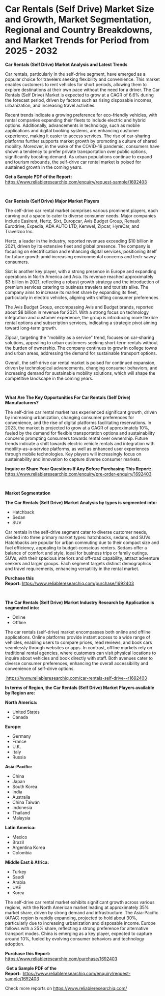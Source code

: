 <p><h1>Car Rentals (Self Drive) Market Size and Growth, Market Segmentation, Regional and Country Breakdowns, and Market Trends for Period from 2025 -  2032</h1></p><p><strong>Car Rentals (Self Drive) Market Analysis and Latest Trends</strong></p>
<p><p>Car rentals, particularly in the self-drive segment, have emerged as a popular choice for travelers seeking flexibility and convenience. This market enables customers to rent vehicles for short periods, allowing them to explore destinations at their own pace without the need for a driver. The Car Rentals (Self Drive) Market is expected to grow at a CAGR of 6.6% during the forecast period, driven by factors such as rising disposable incomes, urbanization, and increasing travel activities.</p><p>Recent trends indicate a growing preference for eco-friendly vehicles, with rental companies expanding their fleets to include electric and hybrid options. Additionally, advancements in technology, such as mobile applications and digital booking systems, are enhancing customer experience, making it easier to access services. The rise of car-sharing platforms further supports market growth by promoting a culture of shared mobility. Moreover, in the wake of the COVID-19 pandemic, consumers have shown a tendency to prefer private transportation over public options, significantly boosting demand. As urban populations continue to expand and tourism rebounds, the self-drive car rental market is poised for sustained growth in the coming years.</p></p>
<p><strong>Get a Sample PDF of the Report:&nbsp;</strong> <a href="https://www.reliableresearchiq.com/enquiry/request-sample/1692403?utm_campaign=3461&utm_medium=2&utm_source=Github&utm_content=ia&utm_term=27032025&utm_id=car-rentals-self-drive">https://www.reliableresearchiq.com/enquiry/request-sample/1692403</a></p>
<p>&nbsp;</p>
<p><strong>Car Rentals (Self Drive) Major Market Players</strong></p>
<p><p>The self-drive car rental market comprises various prominent players, each carving out a space to cater to diverse consumer needs. Major companies include Easirent, Hertz, Sixt, Europcar, Avis Budget Group, Renault Eurodrive, Expedia, ADA AUTO LTD, Kemwel, Zipcar, HyreCar, and Travelzoo Inc.</p><p>Hertz, a leader in the industry, reported revenues exceeding $10 billion in 2021, driven by its extensive fleet and global presence. The company is focusing on electrification and enhancing digital services, positioning itself for future growth amid increasing environmental concerns and tech-savvy consumers.</p><p>Sixt is another key player, with a strong presence in Europe and expanding operations in North America and Asia. Its revenue reached approximately $3 billion in 2021, reflecting a robust growth strategy and the introduction of premium services catering to business travelers and tourists alike. The company aims to increase its market share by expanding its fleet, particularly in electric vehicles, aligning with shifting consumer preferences.</p><p>The Avis Budget Group, encompassing Avis and Budget brands, reported about $8 billion in revenue for 2021. With a strong focus on technology integration and customer experience, the group is introducing more flexible rental options and subscription services, indicating a strategic pivot aiming toward long-term growth.</p><p>Zipcar, targeting the "mobility as a service" trend, focuses on car-sharing solutions, appealing to urban customers seeking short-term rentals without the burden of ownership. The company continues to grow in college towns and urban areas, addressing the demand for sustainable transport options.</p><p>Overall, the self-drive car rental market is poised for continued expansion, driven by technological advancements, changing consumer behaviors, and increasing demand for sustainable mobility solutions, which will shape the competitive landscape in the coming years.</p></p>
<p>&nbsp;</p>
<p><strong>What Are The Key Opportunities For Car Rentals (Self Drive) Manufacturers?</strong></p>
<p><p>The self-drive car rental market has experienced significant growth, driven by increasing urbanization, changing consumer preferences for convenience, and the rise of digital platforms facilitating reservations. In 2023, the market is projected to grow at a CAGR of approximately 10%, fueled by the demand for flexible transportation options and sustainability concerns prompting consumers towards rental over ownership. Future trends indicate a shift towards electric vehicle rentals and integration with mobility-as-a-service platforms, as well as enhanced user experiences through mobile technologies. Key players will increasingly focus on sustainability and innovation to capture diverse consumer markets.</p></p>
<p><strong>Inquire or Share Your Questions If Any Before Purchasing This Report:</strong> <a href="https://www.reliableresearchiq.com/enquiry/pre-order-enquiry/1692403?utm_campaign=3461&utm_medium=2&utm_source=Github&utm_content=ia&utm_term=27032025&utm_id=car-rentals-self-drive">https://www.reliableresearchiq.com/enquiry/pre-order-enquiry/1692403</a></p>
<p>&nbsp;</p>
<p><strong>Market Segmentation</strong></p>
<p><strong>The Car Rentals (Self Drive) Market Analysis by types is segmented into:</strong></p>
<p><ul><li>Hatchback</li><li>Sedan</li><li>SUV</li></ul></p>
<p><p>Car rentals in the self-drive segment cater to diverse customer needs, divided into three primary market types: hatchbacks, sedans, and SUVs. Hatchbacks are popular for urban commuting due to their compact size and fuel efficiency, appealing to budget-conscious renters. Sedans offer a balance of comfort and style, ideal for business trips or family outings. SUVs, with their spacious interiors and off-road capability, attract adventure seekers and larger groups. Each segment targets distinct demographics and travel requirements, enhancing versatility in the rental market.</p></p>
<p><strong>Purchase this Report:&nbsp;</strong><a href="https://www.reliableresearchiq.com/purchase/1692403?utm_campaign=3461&utm_medium=2&utm_source=Github&utm_content=ia&utm_term=27032025&utm_id=car-rentals-self-drive">https://www.reliableresearchiq.com/purchase/1692403</a></p>
<p>&nbsp;</p>
<p><strong>The Car Rentals (Self Drive) Market Industry Research by Application is segmented into:</strong></p>
<p><ul><li>Online</li><li>Offline</li></ul></p>
<p><p>The car rentals (self-drive) market encompasses both online and offline applications. Online platforms provide instant access to a wide range of vehicles, enabling users to compare prices, read reviews, and book cars seamlessly through websites or apps. In contrast, offline markets rely on traditional rental agencies, where customers can visit physical locations to inquire about vehicles and book directly with staff. Both avenues cater to diverse consumer preferences, enhancing the overall accessibility and convenience of self-drive options.</p></p>
<p><a href="https://www.reliableresearchiq.com/car-rentals-self-drive--r1692403?utm_campaign=3461&utm_medium=2&utm_source=Github&utm_content=ia&utm_term=27032025&utm_id=car-rentals-self-drive">&nbsp;https://www.reliableresearchiq.com/car-rentals-self-drive--r1692403</a></p>
<p><strong>In terms of Region, the Car Rentals (Self Drive) Market Players available by Region are:</strong></p>
<p>
    <p> <strong> North America: </strong>
        <ul>
            <li>United States</li>
            <li>Canada</li>
        </ul>
        </p> 
    <p> <strong> Europe: </strong>
        <ul>
            <li>Germany</li>
            <li>France</li>
            <li>U.K.</li>
            <li>Italy</li>
            <li>Russia</li>
        </ul>
        </p> 
    <p> <strong> Asia-Pacific: </strong>
        <ul>
            <li>China</li>
            <li>Japan</li>
            <li>South Korea</li>
            <li>India</li>
            <li>Australia</li>
            <li>China Taiwan</li>
            <li>Indonesia</li>
            <li>Thailand</li>
            <li>Malaysia</li>
        </ul>
        </p> 
    <p> <strong> Latin America: </strong>
        <ul>
            <li>Mexico</li>
            <li>Brazil</li>
            <li>Argentina Korea</li>
            <li>Colombia</li>
        </ul>
        </p> 
    <p> <strong> Middle East & Africa: </strong>
        <ul>
            <li>Turkey</li>
            <li>Saudi</li>
            <li>Arabia</li>
            <li>UAE</li>
            <li>Korea</li>
        </ul>
    </p>
    </p>
<p><p>The self-drive car rental market exhibits significant growth across various regions, with the North American market leading at approximately 35% market share, driven by strong demand and infrastructure. The Asia-Pacific (APAC) region is rapidly expanding, projected to hold about 30%, particularly due to increasing urbanization and disposable income. Europe follows with a 25% share, reflecting a strong preference for alternative transport modes. China is emerging as a key player, expected to capture around 10%, fueled by evolving consumer behaviors and technology adoption.</p></p>
<p><strong>Purchase this Report: </strong><a href="https://www.reliableresearchiq.com/purchase/1692403?utm_campaign=3461&utm_medium=2&utm_source=Github&utm_content=ia&utm_term=27032025&utm_id=car-rentals-self-drive">https://www.reliableresearchiq.com/purchase/1692403</a></p>
<p>&nbsp;<strong>Get a Sample PDF of the Report:&nbsp;&nbsp;</strong><a href="https://www.reliableresearchiq.com/enquiry/request-sample/1692403?utm_campaign=3461&utm_medium=2&utm_source=Github&utm_content=ia&utm_term=27032025&utm_id=car-rentals-self-drive">https://www.reliableresearchiq.com/enquiry/request-sample/1692403</a></p>
<p><strong></strong></p>
<p>Check more reports on <a href="https://www.reliableresearchiq.com/?utm_campaign=3461&utm_medium=2&utm_source=Github&utm_content=ia&utm_term=27032025&utm_id=car-rentals-self-drive">https://www.reliableresearchiq.com/</a></p>